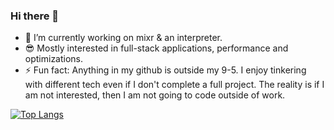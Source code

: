 ### Hi there 👋
- 🔭 I’m currently working on mixr & an interpreter.
- :sunglasses: Mostly interested in full-stack applications, performance and optimizations.
- ⚡ Fun fact: Anything in my github is outside my 9-5. I enjoy tinkering with different tech even if I don't complete a full project. The reality is if I am not interested, then I am not going to code outside of work.

[![Top Langs](https://github-readme-stats.vercel.app/api/top-langs/?username=acyanes&layout=compact)](https://github.com/acyanes/github-readme-stats)


<!--
**acyanes/acyanes** is a ✨ _special_ ✨ repository because its `README.md` (this file) appears on your GitHub profile.

Here are some ideas to get you started:

- 🔭 I’m currently working on ...
- 🌱 I’m currently learning ...
- 👯 I’m looking to collaborate on ...
- 🤔 I’m looking for help with ...
- 💬 Ask me about ...
- 📫 How to reach me: ...
- 😄 Pronouns: ...
- ⚡ Fun fact: ...
-->
